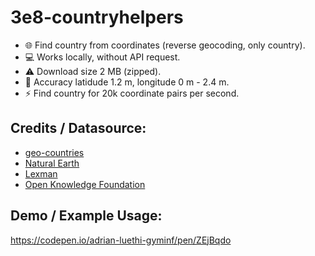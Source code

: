 # 3e8-countryhelpers

- 🌐 Find country from coordinates (reverse geocoding, only country).
- 💻 Works locally, without API request.
- ⚠ Download size 2 MB (zipped).
- 🔎 Accuracy latidude 1.2 m, longitude 0 m - 2.4 m.
- ⚡ Find country for 20k coordinate pairs per second.

## Credits / Datasource:
- [geo-countries](https://github.com/datasets/geo-countries)
- [Natural Earth](http://www.naturalearthdata.com/)
- [Lexman](http://github.com/lexman)
- [Open Knowledge Foundation](http://okfn.org/)


## Demo / Example Usage:
https://codepen.io/adrian-luethi-gyminf/pen/ZEjBqdo